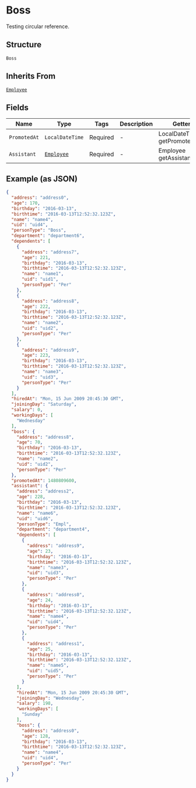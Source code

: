 
# Boss

Testing circular reference.

## Structure

`Boss`

## Inherits From

[`Employee`](../../doc/models/employee.md)

## Fields

| Name | Type | Tags | Description | Getter | Setter |
|  --- | --- | --- | --- | --- | --- |
| `PromotedAt` | `LocalDateTime` | Required | - | LocalDateTime getPromotedAt() | setPromotedAt(LocalDateTime promotedAt) |
| `Assistant` | [`Employee`](../../doc/models/employee.md) | Required | - | Employee getAssistant() | setAssistant(Employee assistant) |

## Example (as JSON)

```json
{
  "address": "address0",
  "age": 170,
  "birthday": "2016-03-13",
  "birthtime": "2016-03-13T12:52:32.123Z",
  "name": "name4",
  "uid": "uid4",
  "personType": "Boss",
  "department": "department6",
  "dependents": [
    {
      "address": "address7",
      "age": 221,
      "birthday": "2016-03-13",
      "birthtime": "2016-03-13T12:52:32.123Z",
      "name": "name1",
      "uid": "uid1",
      "personType": "Per"
    },
    {
      "address": "address8",
      "age": 222,
      "birthday": "2016-03-13",
      "birthtime": "2016-03-13T12:52:32.123Z",
      "name": "name2",
      "uid": "uid2",
      "personType": "Per"
    },
    {
      "address": "address9",
      "age": 223,
      "birthday": "2016-03-13",
      "birthtime": "2016-03-13T12:52:32.123Z",
      "name": "name3",
      "uid": "uid3",
      "personType": "Per"
    }
  ],
  "hiredAt": "Mon, 15 Jun 2009 20:45:30 GMT",
  "joiningDay": "Saturday",
  "salary": 0,
  "workingDays": [
    "Wednesday"
  ],
  "boss": {
    "address": "address8",
    "age": 70,
    "birthday": "2016-03-13",
    "birthtime": "2016-03-13T12:52:32.123Z",
    "name": "name2",
    "uid": "uid2",
    "personType": "Per"
  },
  "promotedAt": 1480809600,
  "assistant": {
    "address": "address2",
    "age": 228,
    "birthday": "2016-03-13",
    "birthtime": "2016-03-13T12:52:32.123Z",
    "name": "name6",
    "uid": "uid6",
    "personType": "Empl",
    "department": "department4",
    "dependents": [
      {
        "address": "address9",
        "age": 23,
        "birthday": "2016-03-13",
        "birthtime": "2016-03-13T12:52:32.123Z",
        "name": "name3",
        "uid": "uid3",
        "personType": "Per"
      },
      {
        "address": "address0",
        "age": 24,
        "birthday": "2016-03-13",
        "birthtime": "2016-03-13T12:52:32.123Z",
        "name": "name4",
        "uid": "uid4",
        "personType": "Per"
      },
      {
        "address": "address1",
        "age": 25,
        "birthday": "2016-03-13",
        "birthtime": "2016-03-13T12:52:32.123Z",
        "name": "name5",
        "uid": "uid5",
        "personType": "Per"
      }
    ],
    "hiredAt": "Mon, 15 Jun 2009 20:45:30 GMT",
    "joiningDay": "Wednesday",
    "salary": 198,
    "workingDays": [
      "Sunday"
    ],
    "boss": {
      "address": "address0",
      "age": 128,
      "birthday": "2016-03-13",
      "birthtime": "2016-03-13T12:52:32.123Z",
      "name": "name4",
      "uid": "uid4",
      "personType": "Per"
    }
  }
}
```

